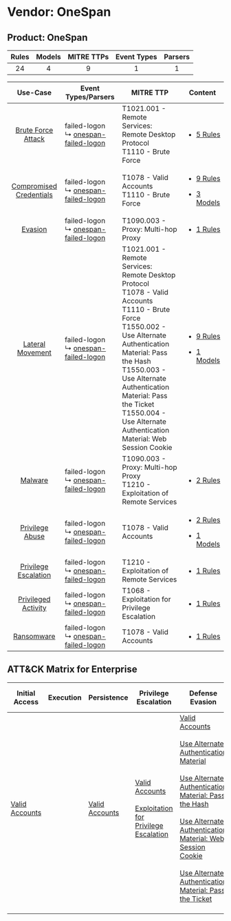 Vendor: OneSpan
===============
Product: OneSpan
----------------
| Rules | Models | MITRE TTPs | Event Types | Parsers |
|:-----:|:------:|:----------:|:-----------:|:-------:|
|  24   |   4    |     9      |      1      |    1    |

|                                  Use-Case                                  | Event Types/Parsers                                                                           | MITRE TTP                                                                                                                                                                                                                                                                                                                    | Content                                                                                                            |
|:--------------------------------------------------------------------------:| --------------------------------------------------------------------------------------------- | ---------------------------------------------------------------------------------------------------------------------------------------------------------------------------------------------------------------------------------------------------------------------------------------------------------------------------- | ------------------------------------------------------------------------------------------------------------------ |
|      [Brute Force Attack](../../../UseCases/uc_brute_force_attack.md)      |  failed-logon<br> ↳ [onespan-failed-logon](Parsers/parserContent_onespan-failed-logon.md)<br> | T1021.001 - Remote Services: Remote Desktop Protocol<br>T1110 - Brute Force<br>                                                                                                                                                                                                                                              | [<ul><li>5 Rules</li></ul>](Rules_Models/r_m_onespan_onespan_Brute_Force_Attack.md)                                |
| [Compromised Credentials](../../../UseCases/uc_compromised_credentials.md) |  failed-logon<br> ↳ [onespan-failed-logon](Parsers/parserContent_onespan-failed-logon.md)<br> | T1078 - Valid Accounts<br>T1110 - Brute Force<br>                                                                                                                                                                                                                                                                            | [<ul><li>9 Rules</li></ul><ul><li>3 Models</li></ul>](Rules_Models/r_m_onespan_onespan_Compromised_Credentials.md) |
|                 [Evasion](../../../UseCases/uc_evasion.md)                 |  failed-logon<br> ↳ [onespan-failed-logon](Parsers/parserContent_onespan-failed-logon.md)<br> | T1090.003 - Proxy: Multi-hop Proxy<br>                                                                                                                                                                                                                                                                                       | [<ul><li>1 Rules</li></ul>](Rules_Models/r_m_onespan_onespan_Evasion.md)                                           |
|        [Lateral Movement](../../../UseCases/uc_lateral_movement.md)        |  failed-logon<br> ↳ [onespan-failed-logon](Parsers/parserContent_onespan-failed-logon.md)<br> | T1021.001 - Remote Services: Remote Desktop Protocol<br>T1078 - Valid Accounts<br>T1110 - Brute Force<br>T1550.002 - Use Alternate Authentication Material: Pass the Hash<br>T1550.003 - Use Alternate Authentication Material: Pass the Ticket<br>T1550.004 - Use Alternate Authentication Material: Web Session Cookie<br> | [<ul><li>9 Rules</li></ul><ul><li>1 Models</li></ul>](Rules_Models/r_m_onespan_onespan_Lateral_Movement.md)        |
|                 [Malware](../../../UseCases/uc_malware.md)                 |  failed-logon<br> ↳ [onespan-failed-logon](Parsers/parserContent_onespan-failed-logon.md)<br> | T1090.003 - Proxy: Multi-hop Proxy<br>T1210 - Exploitation of Remote Services<br>                                                                                                                                                                                                                                            | [<ul><li>2 Rules</li></ul>](Rules_Models/r_m_onespan_onespan_Malware.md)                                           |
|         [Privilege Abuse](../../../UseCases/uc_privilege_abuse.md)         |  failed-logon<br> ↳ [onespan-failed-logon](Parsers/parserContent_onespan-failed-logon.md)<br> | T1078 - Valid Accounts<br>                                                                                                                                                                                                                                                                                                   | [<ul><li>2 Rules</li></ul><ul><li>1 Models</li></ul>](Rules_Models/r_m_onespan_onespan_Privilege_Abuse.md)         |
|    [Privilege Escalation](../../../UseCases/uc_privilege_escalation.md)    |  failed-logon<br> ↳ [onespan-failed-logon](Parsers/parserContent_onespan-failed-logon.md)<br> | T1210 - Exploitation of Remote Services<br>                                                                                                                                                                                                                                                                                  | [<ul><li>1 Rules</li></ul>](Rules_Models/r_m_onespan_onespan_Privilege_Escalation.md)                              |
|     [Privileged Activity](../../../UseCases/uc_privileged_activity.md)     |  failed-logon<br> ↳ [onespan-failed-logon](Parsers/parserContent_onespan-failed-logon.md)<br> | T1068 - Exploitation for Privilege Escalation<br>                                                                                                                                                                                                                                                                            | [<ul><li>1 Rules</li></ul>](Rules_Models/r_m_onespan_onespan_Privileged_Activity.md)                               |
|              [Ransomware](../../../UseCases/uc_ransomware.md)              |  failed-logon<br> ↳ [onespan-failed-logon](Parsers/parserContent_onespan-failed-logon.md)<br> | T1078 - Valid Accounts<br>                                                                                                                                                                                                                                                                                                   | [<ul><li>1 Rules</li></ul>](Rules_Models/r_m_onespan_onespan_Ransomware.md)                                        |

ATT&CK Matrix for Enterprise
----------------------------
| Initial Access                                                      | Execution | Persistence                                                         | Privilege Escalation                                                                                                                                          | Defense Evasion                                                                                                                                                                                                                                                                                                                                                                                                                                                                                             | Credential Access                                                | Discovery | Lateral Movement                                                                                                                                                                                                                                                                                                                                    | Collection | Command and Control                                                                                                                       | Exfiltration | Impact |
| ------------------------------------------------------------------- | --------- | ------------------------------------------------------------------- | ------------------------------------------------------------------------------------------------------------------------------------------------------------- | ----------------------------------------------------------------------------------------------------------------------------------------------------------------------------------------------------------------------------------------------------------------------------------------------------------------------------------------------------------------------------------------------------------------------------------------------------------------------------------------------------------- | ---------------------------------------------------------------- | --------- | --------------------------------------------------------------------------------------------------------------------------------------------------------------------------------------------------------------------------------------------------------------------------------------------------------------------------------------------------- | ---------- | ----------------------------------------------------------------------------------------------------------------------------------------- | ------------ | ------ |
| [Valid Accounts](https://attack.mitre.org/techniques/T1078)<br><br> |           | [Valid Accounts](https://attack.mitre.org/techniques/T1078)<br><br> | [Valid Accounts](https://attack.mitre.org/techniques/T1078)<br><br>[Exploitation for Privilege Escalation](https://attack.mitre.org/techniques/T1068)<br><br> | [Valid Accounts](https://attack.mitre.org/techniques/T1078)<br><br>[Use Alternate Authentication Material](https://attack.mitre.org/techniques/T1550)<br><br>[Use Alternate Authentication Material: Pass the Hash](https://attack.mitre.org/techniques/T1550/002)<br><br>[Use Alternate Authentication Material: Web Session Cookie](https://attack.mitre.org/techniques/T1550/004)<br><br>[Use Alternate Authentication Material: Pass the Ticket](https://attack.mitre.org/techniques/T1550/003)<br><br> | [Brute Force](https://attack.mitre.org/techniques/T1110)<br><br> |           | [Exploitation of Remote Services](https://attack.mitre.org/techniques/T1210)<br><br>[Remote Services](https://attack.mitre.org/techniques/T1021)<br><br>[Use Alternate Authentication Material](https://attack.mitre.org/techniques/T1550)<br><br>[Remote Services: Remote Desktop Protocol](https://attack.mitre.org/techniques/T1021/001)<br><br> |            | [Proxy: Multi-hop Proxy](https://attack.mitre.org/techniques/T1090/003)<br><br>[Proxy](https://attack.mitre.org/techniques/T1090)<br><br> |              |        |